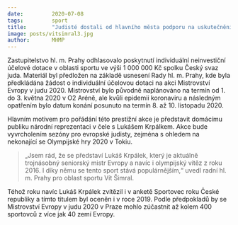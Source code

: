 ```yaml
---
date:         2020-07-08
tags:         sport
title:        "Judisté dostali od hlavního města podporu na uskutečnění Mistrovství Evropy v judu 2020"
image: posts/vitsimral3.jpg
author:       MHMP
---
```


Zastupitelstvo hl. m. Prahy odhlasovalo poskytnutí individuální neinvestiční účelové dotace v oblasti sportu ve výši 1 000 000 Kč spolku Český svaz juda. Materiál byl předložen na základě usnesení Rady hl. m. Prahy, kde byla předkládána žádost o individuální účelovou dotaci na akci Mistrovství Evropy v judu 2020. Mistrovství bylo původně naplánováno na termín od 1. do 3. května 2020 v O2 Aréně, ale kvůli epidemii koronaviru a následným opatřením bylo datum konání posunuto na termín 8. až 10. listopadu 2020.

Hlavním motivem pro pořádání této prestižní akce je představit domácímu publiku národní reprezentaci v čele s Lukášem Krpálkem. Akce bude vyvrcholením sezóny pro evropské judisty, zejména s ohledem na nekonající se Olympijské hry 2020 v Tokiu.

> „Jsem rád, že se představí Lukáš Krpálek, který je aktuálně trojnásobný seniorský mistr Evropy a navíc i olympijský vítěz z roku 2016. I díky němu se tento sport stává populárnějším,“ uvedl radní hl. m. Prahy pro oblast sportu Vít Šimral. 

Téhož roku navíc Lukáš Krpálek zvítězil i v anketě Sportovec roku České republiky a tímto titulem byl oceněn i v roce 2019. Podle předpokladů by se Mistrovství Evropy v judu 2020 v Praze mohlo zúčastnit až kolem 400 sportovců z více jak 40 zemí Evropy.

